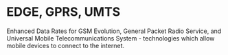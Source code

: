 [Title]: # (EDGE, GPRS, UMTS)
[Difficulty]: # (Beginner)
[Order]: # (32)

# EDGE, GPRS, UMTS

Enhanced Data Rates for GSM Evolution, General Packet Radio Service, and Universal Mobile Telecommunications System - technologies which allow mobile devices to connect to the internet.